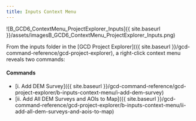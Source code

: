 ```yaml
---
title: Inputs Context Menu
---
```


![B_GCD6_ContextMenu_ProjectExplorer_Inputs]{{ site.baseurl }}/assets/imagesB_GCD6_ContextMenu_ProjectExplorer_Inputs.png)

From the inputs folder in the [GCD Project Explorer]({{ site.baseurl }}/gcd-command-reference/gcd-project-explorer), a right-click context menu reveals two commands:

#### Commands

- [i. Add DEM Survey]({{ site.baseurl }}/gcd-command-reference/gcd-project-explorer/b-inputs-context-menu/i-add-dem-survey)
- [ii. Add All DEM Surveys and AOIs to Map]({{ site.baseurl }}/gcd-command-reference/gcd-project-explorer/b-inputs-context-menu/ii-add-all-dem-surveys-and-aois-to-map)

